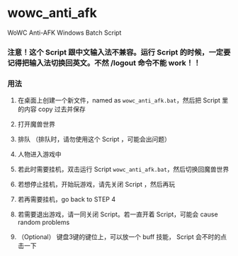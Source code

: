 # wowc_anti_afk
WoWC Anti-AFK Windows Batch Script

### 注意！这个 Script 跟中文输入法不兼容。运行 Script 的时候，一定要记得把输入法切换回英文。不然 /logout 命令不能 work！！

### 用法

1. 在桌面上创建一个新文件，named as `wowc_anti_afk.bat`，然后把 Script 里的内容 copy 过去并保存

2. 打开魔兽世界

3. 排队 （排队时，请勿使用这个 Script ，可能会出问题）

4. 人物进入游戏中

5. 若此时需要挂机，双击运行 Script `wowc_anti_afk.bat`，然后切换回魔兽世界

6. 若想停止挂机，开始玩游戏，请先关闭 Script ，然后再玩

7. 若再需要挂机，go back to STEP 4

8. 若需要退出游戏，请一同关闭 Script。若一直开着 Script，可能会 cause random problems

9. （Optional） 键盘3键的键位上，可以放一个 buff 技能， Script 会不时的点击一下
